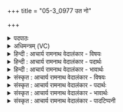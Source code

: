 +++
title = "05-3_0977 उत नो"

+++
<details><summary>पदपाठः</summary>

उत꣢। नः꣣। गोवि꣢त्। गो꣣। वि꣢त्। अ꣣श्ववि꣢त्। अ꣣श्व। वि꣢त्। प꣡व꣢꣯स्व। सो꣣म। अ꣡न्ध꣢꣯सा। म꣣क्षू꣡त꣢मेभिः। अ꣡ह꣢꣯भिः। अ। ह꣣भिः। ९७७।
</details>

<details><summary>अधिमन्त्रम् (VC)</summary>

- पवमानः सोमः
- अवत्सारः काश्यपः
- गायत्री
- षड्जः
</details>

<details><summary>हिन्दी : आचार्य रामनाथ वेदालंकार - विषयः</summary>

अब जगदीश्वर का आह्वान करते हैं।
</details>

<details><summary>हिन्दी : आचार्य रामनाथ वेदालंकार - पदार्थः</summary>

पदार्थान्वय -  हे(सोम)सर्वैश्वर्यसम्पन्न राजाधिराज परमात्मन्! (उत)और,आप(अन्धसा)आनन्दरस के साथ(गोवित्)गौएँ प्राप्त करानेवाले वा दिव्य प्रकाश प्राप्त करानेवाले, (अश्ववित्)घोड़े प्राप्त करानेवाले वा प्राण-बल प्राप्त करानेवाले होकर(मक्षूतमेभिः अहभिः)शीघ्रतम दिनों में अर्थात् जल्दी ही(नः)हमें(पवस्व)प्राप्त होओ ॥३॥
</details>

<details><summary>हिन्दी : आचार्य रामनाथ वेदालंकार - भावार्थः</summary>

भावार्थ -  जगदीश्वर हमें पुरुषार्थी बनाकर दिव्य संपत्ति वा भौतिक संपत्ति से परिपूर्ण करे ॥३॥
</details>

<details><summary>संस्कृत : आचार्य रामनाथ वेदालंकार - विषयः</summary>

अथ जगदीश्वर आहूयते।
</details>

<details><summary>संस्कृत : आचार्य रामनाथ वेदालंकार - पदार्थः</summary>

पदार्थान्वय -  हे(सोम)सर्वैश्वर्यसम्पन्न राजाधिराज परमात्मन्! (उत)अपि च,त्वम्(अन्धसा)आनन्दरसेन सह(गोवित्)धेनूनां प्रापयिता,प्राणबलानां वा प्रापयिता सन्(मक्षूतमेभिः अहभिः)शीघ्रतमैः दिवसैः,सद्य एवेति भावः(नः)अस्मान्(पवस्व)प्राप्नुहि ॥३॥
</details>

<details><summary>संस्कृत : आचार्य रामनाथ वेदालंकार - भावार्थः</summary>

भावार्थ -  जगदीश्वरोऽस्मान् पुरुषार्थिनो विधाय दिव्यसम्पदा भौतिकसम्पदा च परिपूर्णान् करोतु ॥३॥
</details>

<details><summary>संस्कृत : आचार्य रामनाथ वेदालंकार - पादटिप्पनी</summary>

टिप्पनी -   १.ऋ० ९।५५।३।
</details>